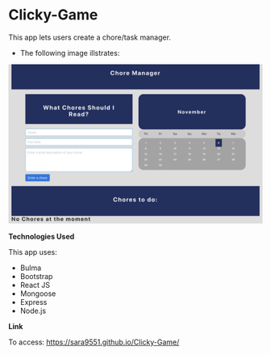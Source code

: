 # Clicky-Game

This app lets users create a chore/task manager.


* The following image illstrates:


![h](/client/public/screenshot.png)


**Technologies Used**

This app uses:

* Bulma
* Bootstrap
* React JS
* Mongoose
* Express
* Node.js


**Link**

To access: https://sara9551.github.io/Clicky-Game/
